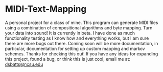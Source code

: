 # MIDI-Text-Mapping
A personal project for a class of mine. This program can generate MIDI files using a combination of compositional algorithms and byte mapping. Turn your data into sound! 
It is currently in beta. I have done as much functionality testing as I know how and everything works, but I am sure there are more bugs out there.
Coming soon will be more documentation, in particular, documentation for setting up custom mapping and markov schemes.
Thanks for checking this out!
If you have any ideas for expanding this project, found a bug, or think this is just cool, email me at:
dsbatts@ncsu.edu

